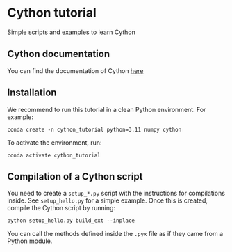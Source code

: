 # Cython tutorial

Simple scripts and examples to learn Cython

## Cython documentation

You can find the documentation of Cython [here](https://docs.cython.org/en/latest/)

## Installation

We recommend to run this tutorial in a clean Python environment. For example:

`conda create -n cython_tutorial python=3.11 numpy cython`

To activate the environment, run:

`conda activate cython_tutorial`


## Compilation of a Cython script

You need to create a `setup_*.py` script with the instructions for compilations inside. See `setup_hello.py` for a simple example. Once this is created, compile the Cython script by running:

`python setup_hello.py build_ext --inplace`

You can call the methods defined inside the `.pyx` file as if they came from a Python module.
